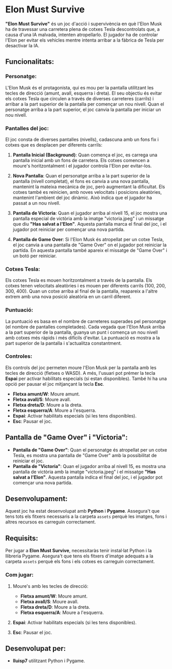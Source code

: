 # Elon Must Survive

**"Elon Must Survive"** és un joc d'acció i supervivència en què l'Elon Musk ha de travessar una carretera plena de cotxes Tesla descontrolats que, a causa d'una IA malvada, intenten atropellarlo. El jugador ha de controlar l'Elon per evitar els vehicles mentre intenta arribar a la fàbrica de Tesla per desactivar la IA.

## Funcionalitats:

### Personatge:
L'Elon Musk és el protagonista, qui es mou per la pantalla utilitzant les tecles de direcció (amunt, avall, esquerra i dreta). El seu objectiu és evitar els cotxes Tesla que circulen a través de diverses carreteres (carrils) i arribar a la part superior de la pantalla per començar un nou nivell. Quan el personatge arriba a la part superior, el joc canvia la pantalla per iniciar un nou nivell.

### Pantalles del joc:
El joc consta de diverses pantalles (nivells), cadascuna amb un fons fix i cotxes que es desplacen per diferents carrils:

1. **Pantalla Inicial (Background)**: Quan comença el joc, es carrega una pantalla inicial amb un fons de carretera. Els cotxes comencen a moure's horitzontalment i el jugador controla l'Elon per evitar-los.
  
2. **Nova Pantalla**: Quan el personatge arriba a la part superior de la pantalla (nivell completat), el fons es canvia a una nova pantalla, mantenint la mateixa mecànica de joc, però augmentant la dificultat. Els cotxes també es reinicien, amb noves velocitats i posicions aleatòries, mantenint l'ambient del joc dinàmic. Això indica que el jugador ha passat a un nou nivell.

3. **Pantalla de Victoria**: Quan el jugador arriba al nivell 15, el joc mostra una pantalla especial de victòria amb la imatge "victoria.jpeg" i un missatge que diu **"Has salvat a l'Elon"**. Aquesta pantalla marca el final del joc, i el jugador pot reiniciar per començar una nova partida.

4. **Pantalla de Game Over**: Si l'Elon Musk és atropellat per un cotxe Tesla, el joc canvia a una pantalla de "Game Over" on el jugador pot reiniciar la partida. En aquesta pantalla també apareix el missatge de "Game Over" i un botó per reiniciar.

### Cotxes Tesla:
Els cotxes Tesla es mouen horitzontalment a través de la pantalla. Els cotxes tenen velocitats aleatòries i es mouen per diferents carrils (100, 200, 300, 400). Quan un cotxe arriba al final de la pantalla, reapareix a l'altre extrem amb una nova posició aleatòria en un carril diferent.

### Puntuació:
La puntuació es basa en el nombre de carreteres superades pel personatge (el nombre de pantalles completades). Cada vegada que l'Elon Musk arriba a la part superior de la pantalla, guanya un punt i comença un nou nivell amb cotxes més ràpids i més difícils d'evitar. La puntuació es mostra a la part superior de la pantalla i s'actualitza constantment.

### Controles:
Els controls del joc permeten moure l'Elon Musk per la pantalla amb les tecles de direcció (fletxes o WASD). A més, l'usuari pot prémer la tecla **Espai** per activar habilitats especials (si estan disponibles). També hi ha una opció per pausar el joc mitjançant la tecla **Esc**.

- **Fletxa amunt/W**: Moure amunt.
- **Fletxa avall/S**: Moure avall.
- **Fletxa dreta/D**: Moure a la dreta.
- **Fletxa esquerra/A**: Moure a l'esquerra.
- **Espai**: Activar habilitats especials (si les tens disponibles).
- **Esc**: Pausar el joc.

## Pantalla de "Game Over" i "Victoria":
- **Pantalla de "Game Over"**: Quan el personatge és atropellat per un cotxe Tesla, es mostra una pantalla de "Game Over" amb la possibilitat de reiniciar el joc.
- **Pantalla de "Victoria"**: Quan el jugador arriba al nivell 15, es mostra una pantalla de victòria amb la imatge "victoria.jpeg" i el missatge **"Has salvat a l'Elon"**. Aquesta pantalla indica el final del joc, i el jugador pot començar una nova partida.

## Desenvolupament:

Aquest joc ha estat desenvolupat amb **Python** i **Pygame**. Assegura't que tens tots els fitxers necessaris a la carpeta `assets` perquè les imatges, fons i altres recursos es carreguin correctament.

## Requisits:

Per jugar a **Elon Must Survive**, necessitaràs tenir instal·lat Python i la llibreria Pygame. Asegura't que tens els fitxers d'imatge adequats a la carpeta `assets` perquè els fons i els cotxes es carreguin correctament.

### Com jugar:

1. Moure's amb les tecles de direcció:
   - **Fletxa amunt/W**: Moure amunt.
   - **Fletxa avall/S**: Moure avall.
   - **Fletxa dreta/D**: Moure a la dreta.
   - **Fletxa esquerra/A**: Moure a l'esquerra.

2. **Espai**: Activar habilitats especials (si les tens disponibles).

3. **Esc**: Pausar el joc.

## Desenvolupat per:

- **lluisp7** utilitzant Python i Pygame.
